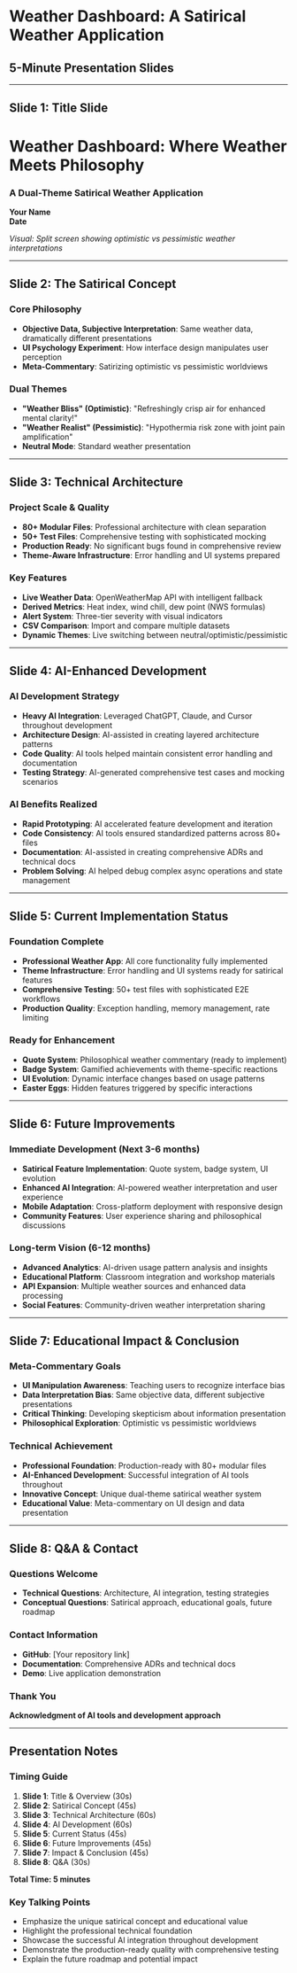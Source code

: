# Weather Dashboard: A Satirical Weather Application
## 5-Minute Presentation Slides

---

## Slide 1: Title Slide

# Weather Dashboard: Where Weather Meets Philosophy
### A Dual-Theme Satirical Weather Application

**Your Name**  
**Date**

*Visual: Split screen showing optimistic vs pessimistic weather interpretations*

---

## Slide 2: The Satirical Concept

### Core Philosophy
- **Objective Data, Subjective Interpretation**: Same weather data, dramatically different presentations
- **UI Psychology Experiment**: How interface design manipulates user perception  
- **Meta-Commentary**: Satirizing optimistic vs pessimistic worldviews

### Dual Themes
- **"Weather Bliss" (Optimistic)**: "Refreshingly crisp air for enhanced mental clarity!"
- **"Weather Realist" (Pessimistic)**: "Hypothermia risk zone with joint pain amplification"
- **Neutral Mode**: Standard weather presentation

---

## Slide 3: Technical Architecture

### Project Scale & Quality
- **80+ Modular Files**: Professional architecture with clean separation
- **50+ Test Files**: Comprehensive testing with sophisticated mocking
- **Production Ready**: No significant bugs found in comprehensive review
- **Theme-Aware Infrastructure**: Error handling and UI systems prepared

### Key Features
- **Live Weather Data**: OpenWeatherMap API with intelligent fallback
- **Derived Metrics**: Heat index, wind chill, dew point (NWS formulas)
- **Alert System**: Three-tier severity with visual indicators
- **CSV Comparison**: Import and compare multiple datasets
- **Dynamic Themes**: Live switching between neutral/optimistic/pessimistic

---

## Slide 4: AI-Enhanced Development

### AI Development Strategy
- **Heavy AI Integration**: Leveraged ChatGPT, Claude, and Cursor throughout development
- **Architecture Design**: AI-assisted in creating layered architecture patterns
- **Code Quality**: AI tools helped maintain consistent error handling and documentation
- **Testing Strategy**: AI-generated comprehensive test cases and mocking scenarios

### AI Benefits Realized
- **Rapid Prototyping**: AI accelerated feature development and iteration
- **Code Consistency**: AI tools ensured standardized patterns across 80+ files
- **Documentation**: AI-assisted in creating comprehensive ADRs and technical docs
- **Problem Solving**: AI helped debug complex async operations and state management

---

## Slide 5: Current Implementation Status

### Foundation Complete
- **Professional Weather App**: All core functionality fully implemented
- **Theme Infrastructure**: Error handling and UI systems ready for satirical features
- **Comprehensive Testing**: 50+ test files with sophisticated E2E workflows
- **Production Quality**: Exception handling, memory management, rate limiting

### Ready for Enhancement
- **Quote System**: Philosophical weather commentary (ready to implement)
- **Badge System**: Gamified achievements with theme-specific reactions
- **UI Evolution**: Dynamic interface changes based on usage patterns
- **Easter Eggs**: Hidden features triggered by specific interactions

---

## Slide 6: Future Improvements

### Immediate Development (Next 3-6 months)
- **Satirical Feature Implementation**: Quote system, badge system, UI evolution
- **Enhanced AI Integration**: AI-powered weather interpretation and user experience
- **Mobile Adaptation**: Cross-platform deployment with responsive design
- **Community Features**: User experience sharing and philosophical discussions

### Long-term Vision (6-12 months)
- **Advanced Analytics**: AI-driven usage pattern analysis and insights
- **Educational Platform**: Classroom integration and workshop materials
- **API Expansion**: Multiple weather sources and enhanced data processing
- **Social Features**: Community-driven weather interpretation sharing

---

## Slide 7: Educational Impact & Conclusion

### Meta-Commentary Goals
- **UI Manipulation Awareness**: Teaching users to recognize interface bias
- **Data Interpretation Bias**: Same objective data, different subjective presentations
- **Critical Thinking**: Developing skepticism about information presentation
- **Philosophical Exploration**: Optimistic vs pessimistic worldviews

### Technical Achievement
- **Professional Foundation**: Production-ready with 80+ modular files
- **AI-Enhanced Development**: Successful integration of AI tools throughout
- **Innovative Concept**: Unique dual-theme satirical weather system
- **Educational Value**: Meta-commentary on UI design and data presentation

---

## Slide 8: Q&A & Contact

### Questions Welcome
- **Technical Questions**: Architecture, AI integration, testing strategies
- **Conceptual Questions**: Satirical approach, educational goals, future roadmap

### Contact Information
- **GitHub**: [Your repository link]
- **Documentation**: Comprehensive ADRs and technical docs
- **Demo**: Live application demonstration

### Thank You
**Acknowledgment of AI tools and development approach**

---

## Presentation Notes

### Timing Guide
1. **Slide 1**: Title & Overview (30s)
2. **Slide 2**: Satirical Concept (45s)
3. **Slide 3**: Technical Architecture (60s)
4. **Slide 4**: AI Development (60s)
5. **Slide 5**: Current Status (45s)
6. **Slide 6**: Future Improvements (45s)
7. **Slide 7**: Impact & Conclusion (45s)
8. **Slide 8**: Q&A (30s)

**Total Time: 5 minutes**

### Key Talking Points
- Emphasize the unique satirical concept and educational value
- Highlight the professional technical foundation
- Showcase the successful AI integration throughout development
- Demonstrate the production-ready quality with comprehensive testing
- Explain the future roadmap and potential impact 
